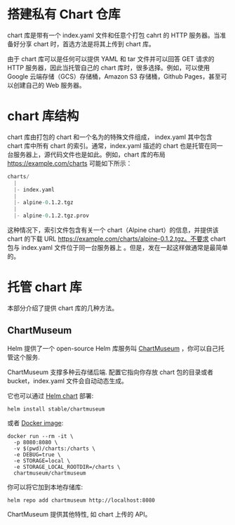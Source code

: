 # 搭建私有 Chart 仓库

chart 库是带有一个 index.yaml 文件和任意个打包 cahrt 的 HTTP 服务器。当准备好分享 chart 时，首选方法是将其上传到 chart 库。

由于 chart 库可以是任何可以提供 YAML 和 tar 文件并可以回答 GET 请求的 HTTP 服务器，因此当托管自己的 chart 库时，很多选择。例如，可以使用 Google 云端存储（GCS）存储桶，Amazon S3 存储桶，Github Pages，甚至可以创建自己的 Web 服务器。

# chart 库结构

chart 库由打包的 chart 和一个名为的特殊文件组成， index.yaml 其中包含 chart 库中所有 chart 的索引。通常，index.yaml 描述的 chart 也是托管在同一台服务器上，源代码文件也是如此。例如，chart 库的布局 https://example.com/charts 可能如下所示：

```s
charts/
  |
  |- index.yaml
  |
  |- alpine-0.1.2.tgz
  |
  |- alpine-0.1.2.tgz.prov
```

这种情况下，索引文件包含有关一个 chart（Alpine chart）的信息，并提供该 chart 的下载 URL https://example.com/charts/alpine-0.1.2.tgz。不要求 chart 包与 index.yaml 文件位于同一台服务器上 。但是，发在一起这样做通常是最简单的。

# 托管 chart 库

本部分介绍了提供 chart 库的几种方法。

## ChartMuseum

Helm 提供了一个 open-source Helm 库服务叫 [ChartMuseum](https://chartmuseum.com/) ，你可以自己托管这个服务.

ChartMuseum 支撑多种云存储后端. 配置它指向你存放 chart 包的目录或者 bucket，index.yaml 文件会自动动态生成。

它也可以通过 [Helm chart](https://github.com/helm/charts/tree/master/stable/chartmuseum) 部署:

```
helm install stable/chartmuseum
```

或者 [Docker image](https://hub.docker.com/r/chartmuseum/chartmuseum/tags):

```
docker run --rm -it \
  -p 8080:8080 \
  -v $(pwd)/charts:/charts \
  -e DEBUG=true \
  -e STORAGE=local \
  -e STORAGE_LOCAL_ROOTDIR=/charts \
  chartmuseum/chartmuseum
```

你可以将它加到本地存储库:

```
helm repo add chartmuseum http://localhost:8080
```

ChartMuseum 提供其他特性, 如 chart 上传的 API。
